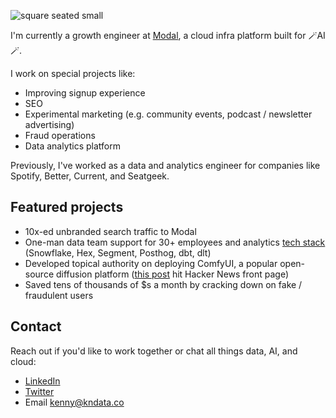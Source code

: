 ![square seated small](https://github.com/user-attachments/assets/08428a63-09f4-4a2c-b8ce-afd0e9ba41ed)

I'm currently a growth engineer at [Modal](https://modal.com/), a cloud infra platform built for 🪄AI🪄.

I work on special projects like:
* Improving signup experience
* SEO 
* Experimental marketing (e.g. community events, podcast / newsletter advertising)
* Fraud operations
* Data analytics platform

Previously, I've worked as a data and analytics engineer for companies like Spotify, Better, Current, and Seatgeek.

## Featured projects
* 10x-ed unbranded search traffic to Modal
* One-man data team support for 30+ employees and analytics [tech stack](https://modal.com/blog/analytics-stack) (Snowflake, Hex, Segment, Posthog, dbt, dlt)
* Developed topical authority on deploying ComfyUI, a popular open-source diffusion platform ([this post](https://modal.com/blog/comfyui-prototype-to-production) hit Hacker News front page)
* Saved tens of thousands of $s a month by cracking down on fake / fraudulent users

## Contact
Reach out if you'd like to work together or chat all things data, AI, and cloud:
* [LinkedIn](https://www.linkedin.com/in/kenny-ning/)
* [Twitter](https://x.com/kenny_ning)
* Email kenny@kndata.co

